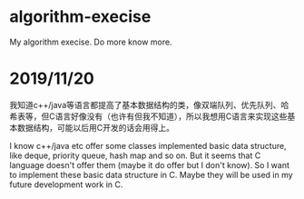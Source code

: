 # algorithm-execise
My algorithm execise. Do more know more.

# 2019/11/20
我知道c++/java等语言都提高了基本数据结构的类，像双端队列、优先队列、哈希表等，但C语言好像没有（也许有但我不知道），所以我想用C语言来实现这些基本数据结构，可能以后用C开发的话会用得上。

I know c++/java etc offer some classes implemented basic data structure, like deque, priority queue, hash map and so on. But it seems that C language doesn't offer them (maybe it do offer but I don't know). So I want to implement these basic data structure in C. Maybe they will be used in my future development work in C.
